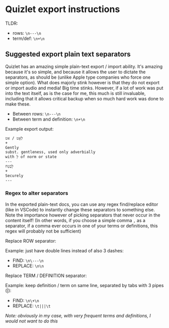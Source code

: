 # Quizlet export instructions

TLDR:
 * rows: `\n---\n`
 * term/def: `\n+\n`

## Suggested export plain text separators

Quizlet has an amazing simple plain-text export / import ability. It's amazing because it's so simple, and because it allows the user to dictate the separators, as should be (unlike Apple type companies who force one simple option). What does majorly stink however is that they do not export or import audio and media! Big time stinks. However, if a lot of work was put into the text itself, as is the case for me, this much is still invaluable, including that it allows critical backup when so much hard work was done to make these.

 * Between rows: `\n---\n`
 * Between term and definition: `\n+\n`

Example export output:

```txt
לְאַ֑ט / אַט
+
Gently
subst. gentleness, used only adverbially
with לְ of norm or state
---
לָבֶטַח
+
Securely
---
```

### Regex to alter separators

In the exported plain-text docs, you can use any regex find/replace editor (like in VSCode) to instantly change these separators to something else. Note the importance however of picking separators that never occur in the content itself! (In other words, if you choose a simple comma `,` as a separator, if a comma ever occurs in one of your terms or definitions, this regex will probably not be sufficient)

Replace ROW separator:

Example: just have double lines instead of also 3 dashes:

* FIND: `\n\---\n`
* REPLACE: `\n\n`

Replace TERM / DEFINITION separator:

Example: keep definition / term on same line, separated by tabs with 3 pipes (|):

* FIND: `\n\+\n`
* REPLACE: `\t|||\t`

*Note: obviously in my case, with very frequent terms and definitions, I would not want to do this*



